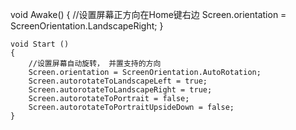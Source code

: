 void Awake()
	{
		//设置屏幕正方向在Home键右边
		Screen.orientation = ScreenOrientation.LandscapeRight;
	}
 
	void Start () 
	{
		//设置屏幕自动旋转， 并置支持的方向
		Screen.orientation = ScreenOrientation.AutoRotation;
		Screen.autorotateToLandscapeLeft = true;
		Screen.autorotateToLandscapeRight = true;
		Screen.autorotateToPortrait = false;
		Screen.autorotateToPortraitUpsideDown = false;
	}
